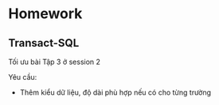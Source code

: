 # Homework

## Transact-SQL

Tối ưu bài Tập 3 ở session 2


Yêu cầu:

- Thêm kiểu dữ liệu, độ dài phù hợp nếu có cho từng trường